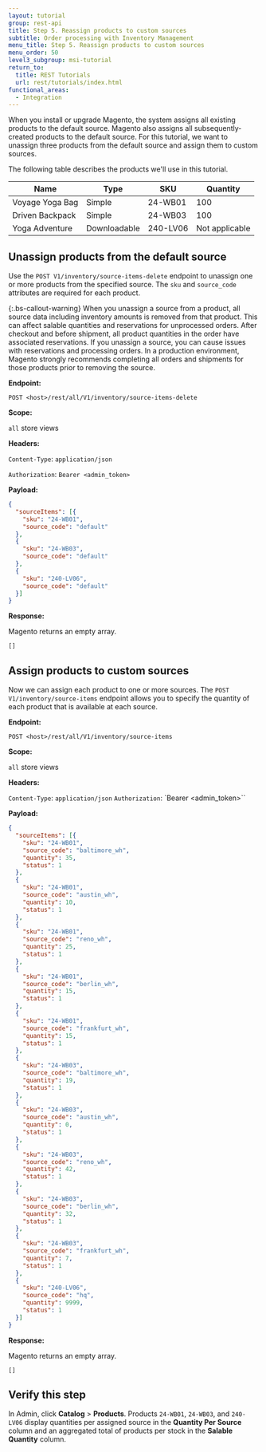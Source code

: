 ```yaml
---
layout: tutorial
group: rest-api
title: Step 5. Reassign products to custom sources
subtitle: Order processing with Inventory Management
menu_title: Step 5. Reassign products to custom sources
menu_order: 50
level3_subgroup: msi-tutorial
return_to:
  title: REST Tutorials
  url: rest/tutorials/index.html
functional_areas:
  - Integration
---
```


When you install or upgrade Magento, the system assigns all existing products to the default source. Magento also assigns all subsequently-created products to the default source. For this tutorial, we want to unassign three products from the default source and assign them to custom sources.

The following table describes the products we'll use in this tutorial.

Name | Type | SKU | Quantity
--- | --- | --- | ---
Voyage Yoga Bag | Simple | 24-WB01 | 100
Driven Backpack | Simple | 24-WB03 | 100
Yoga Adventure | Downloadable | 240-LV06 | Not applicable

## Unassign products from the default source

Use the `POST V1/inventory/source-items-delete` endpoint to unassign one or more products from the specified source. The `sku` and `source_code` attributes are required for each product.

{:.bs-callout-warning}
When you unassign a source from a product, all source data including inventory amounts is removed from that product. This can affect salable quantities and reservations for unprocessed orders. After checkout and before shipment, all product quantities in the order have associated reservations. If you unassign a source, you can cause issues with reservations and processing orders. In a production environment, Magento strongly recommends completing all orders and shipments for those products prior to removing the source.

**Endpoint:**

`POST <host>/rest/all/V1/inventory/source-items-delete`

**Scope:**

`all` store views

**Headers:**

`Content-Type`: `application/json`

`Authorization`: `Bearer <admin_token>`

**Payload:**

```json
{
  "sourceItems": [{
    "sku": "24-WB01",
    "source_code": "default"
  },
  {
    "sku": "24-WB03",
    "source_code": "default"
  },
  {
    "sku": "240-LV06",
    "source_code": "default"
  }]
}
```

**Response:**

Magento returns an empty array.

`[]`

## Assign products to custom sources

Now we can assign each product to one or more sources. The `POST V1/inventory/source-items` endpoint allows you to specify the quantity of each product that is available at each source.

**Endpoint:**

`POST <host>/rest/all/V1/inventory/source-items`

**Scope:**

`all` store views

**Headers:**

`Content-Type`: `application/json`
`Authorization`: `Bearer <admin_token>``

**Payload:**

```json
{
  "sourceItems": [{
    "sku": "24-WB01",
    "source_code": "baltimore_wh",
    "quantity": 35,
    "status": 1
  },
  {
    "sku": "24-WB01",
    "source_code": "austin_wh",
    "quantity": 10,
    "status": 1
  },
  {
    "sku": "24-WB01",
    "source_code": "reno_wh",
    "quantity": 25,
    "status": 1
  },
  {
    "sku": "24-WB01",
    "source_code": "berlin_wh",
    "quantity": 15,
    "status": 1
  },
  {
    "sku": "24-WB01",
    "source_code": "frankfurt_wh",
    "quantity": 15,
    "status": 1
  },
  {
    "sku": "24-WB03",
    "source_code": "baltimore_wh",
    "quantity": 19,
    "status": 1
  },
  {
    "sku": "24-WB03",
    "source_code": "austin_wh",
    "quantity": 0,
    "status": 1
  },
  {
    "sku": "24-WB03",
    "source_code": "reno_wh",
    "quantity": 42,
    "status": 1
  },
  {
    "sku": "24-WB03",
    "source_code": "berlin_wh",
    "quantity": 32,
    "status": 1
  },
  {
    "sku": "24-WB03",
    "source_code": "frankfurt_wh",
    "quantity": 7,
    "status": 1
  },
  {
    "sku": "240-LV06",
    "source_code": "hq",
    "quantity": 9999,
    "status": 1
  }]
}
```

**Response:**

Magento returns an empty array.

`[]`

## Verify this step

In Admin, click **Catalog** > **Products**.  Products `24-WB01`, `24-WB03`, and `240-LV06` display quantities per assigned source in the **Quantity Per Source** column and an aggregated total of products per stock in the **Salable Quantity** column.
